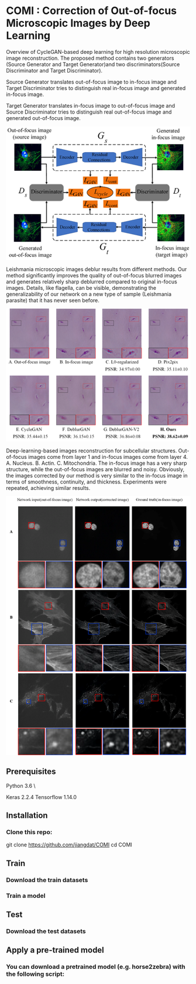 # COMI : Correction of Out-of-focus Microscopic Images by Deep Learning 

Overview of CycleGAN-based deep learning for high resolution microscopic image reconstruction. The proposed method contains two generators (Source Generator and Target Generator)and two discriminators(Source Discriminator and Target Discriminator). 

Source Generator translates out-of-focus image to in-focus image and Target Discriminator tries to distinguish real in-focus image and generated in-focus image.

Target Generator translates in-focus image to out-of-focus image and Source Discriminator tries to distinguish real out-of-focus image and generated out-of-focus image.

![](https://github.com/jiangdat/COMI/raw/main/figure/figure2.png)






Leishmania microscopic images deblur results from different methods. Our method significantly improves the quality of out-of-focus blurred images and generates relatively sharp deblurred compared to original in-focus images. Details, like flagella, can be visible, demonstrating the generalizability of our network on a new type of sample (Leishmania parasite) that it has never seen before.

![](https://github.com/jiangdat/COMI/raw/main/figure/figure3.png)






Deep-learning-based images reconstruction for subcellular structures. Out-of-focus images come from layer 1 and in-focus images come from layer 4. A. Nucleus. B. Actin. C. Mitochondria. The in-focus image has a very sharp structure, while the out-of-focus images are blurred and noisy. Obviously, the images corrected by our method is very similar to the in-focus image in terms of smoothness, continuity, and thickness. Experiments were repeated, achieving similar results.

![](https://github.com/jiangdat/COMI/raw/main/figure/figure4.png)






## Prerequisites
Python 3.6 \

Keras 2.2.4 
Tensorflow 1.14.0

## Installation
### Clone this repo:
git clone https://github.com/jiangdat/COMI
cd COMI

## Train
### Download the train datasets

### Train a model

## Test
### Download the test datasets


## Apply a pre-trained model
### You can download a pretrained model (e.g. horse2zebra) with the following script:

